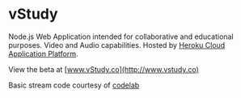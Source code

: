 # vStudy
Node.js Web Application intended for collaborative and educational purposes.
Video and Audio capabilities.
Hosted by [Heroku Cloud Application Platform](https://www.heroku.com).



View the beta at [www.vStudy.co](http://www.vstudy.co)

Basic stream code courtesy of [codelab](https://bitbucket.org/webrtc/codelab/overview)
